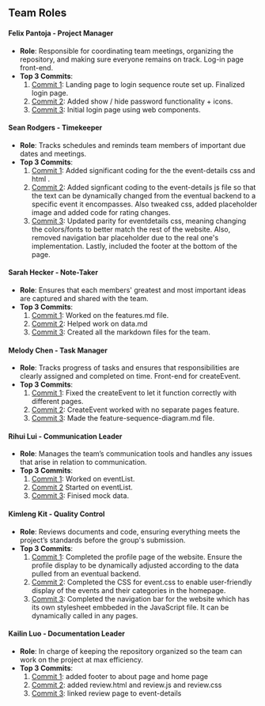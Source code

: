 ## Team Roles

#### Felix Pantoja - Project Manager
- **Role**: Responsible for coordinating team meetings, organizing the repository, and making sure everyone remains on track. Log-in page front-end. 
- **Top 3 Commits**:
  1. [Commit 1](https://github.com/Fpantoja2001/event-tbd/commit/59a00e45f8d53c08b0cda1422bf2b50724925b1b): Landing page to login sequence route set up. Finalized login page. 
  2. [Commit 2](https://github.com/Fpantoja2001/event-tbd/commit/e97aa34accb7982d0d69b5a2846a85e1999b3d72): Added show / hide password functionality + icons.
  3. [Commit 3](https://github.com/Fpantoja2001/event-tbd/commit/8d76ad0eb43789e3ad5de4ac61cd72cd70a7cced): Initial login page using web components.

#### Sean Rodgers - Timekeeper
- **Role**: Tracks schedules and reminds team members of important due dates and meetings.
- **Top 3 Commits**:
  1. [Commit 1](https://github.com/Fpantoja2001/event-tbd/commit/c58f4305b7fbb7e3343ec82f0a1c211add83e920): Added significant coding for the  the event-details css and html .
  2. [Commit 2](https://github.com/Fpantoja2001/event-tbd/commit/d79a9184bf1256b783e6409f50530bfd110a1b74): Added signficant coding to the event-details js file so that the text can be dynamically changed from the eventual backend to a specific event it encompasses. Also tweaked css, added placeholder image and added code for rating changes. 
  3. [Commit 3](https://github.com/Fpantoja2001/event-tbd/commit/c231dcea8acf20ebbaf90432dd012c442b68e132): Updated parity for eventdetails css, meaning changing the colors/fonts to better match the rest of the website. Also, removed navigation bar placeholder due to the real one's implementation. Lastly, included the footer at the bottom of the page.

#### Sarah Hecker - Note-Taker
- **Role**: Ensures that each members' greatest and most important ideas are captured and shared with the team.
- **Top 3 Commits**:
  1. [Commit 1](https://github.com/Fpantoja2001/event-tbd/commit/fc8c5305111c07e9ce3741237ae1a4a937b1d14e): Worked on the features.md file.
  2. [Commit 2](https://github.com/Fpantoja2001/event-tbd/commit/76f339f7b8ce890b9f43911ccb5aca5b6a04d410): Helped work on data.md
  3. [Commit 3](https://github.com/Fpantoja2001/event-tbd/commit/d7a6f227a2f7aff38a534b24847a252510887264): Created all the markdown files for the team.

#### Melody Chen - Task Manager
- **Role**: Tracks progress of tasks and ensures that responsibilities are clearly assigned and completed on time. Front-end for createEvent. 
- **Top 3 Commits**:
  1. [Commit 1](https://github.com/Fpantoja2001/event-tbd/commit/29a0acb786e6cd6332923b64a2a4e0332ba46a06): Fixed the createEvent to let it function correctly with different pages.
  2. [Commit 2](https://github.com/Fpantoja2001/event-tbd/commit/862b7e0498655196278ce4240e7bf9d6aae7fa9a): CreateEvent worked with no separate pages feature.
  3. [Commit 3](https://github.com/Fpantoja2001/event-tbd/commit/e9a34c9287d7d8dcc0839282131d1b57e7a2c0bd): Made the feature-sequence-diagram.md file.

#### Rihui Lui - Communication Leader
- **Role**: Manages the team’s communication tools and handles any issues that arise in relation to communication.
- **Top 3 Commits**:
  1. [Commit 1](https://github.com/Fpantoja2001/event-tbd/compare/db8718f184de2abd4d984525d552ab6b4683fdae...1d9ea4096668c415ae61b7c7db8d6fa7b3235cfd): Worked on eventList.
  2. [Commit 2](https://github.com/Fpantoja2001/event-tbd/compare/6ee55fd8bda3dd01e4c99d43423f2bba9415cb31...790bdcc71bb99767df691543477098a908cbb184) Started on eventList.
  3. [Commit 3](https://github.com/Fpantoja2001/event-tbd/compare/5ed0a19ccfb610f735f3f8dbe6f466b5da657ec3...6ee55fd8bda3dd01e4c99d43423f2bba9415cb31): Finised mock data.

#### Kimleng Kit - Quality Control
- **Role**: Reviews documents and code, ensuring everything meets the project’s standards before the group's submission.
- **Top 3 Commits**:
  1. [Commit 1](https://github.com/Fpantoja2001/event-tbd/commit/d0fbc5dbc02acee51fd067d86133764099cf1425): Completed the profile page of the website. Ensure the profile display to be dynamically adjusted according to the data pulled from an eventual backend.
  2. [Commit 2](https://github.com/Fpantoja2001/event-tbd/commit/47a0263553a4b1a3744e4499e222710de4c9705f): Completed the CSS for event.css to enable user-friendly display of the events and their categories in the homepage.  
  3. [Commit 3](https://github.com/Fpantoja2001/event-tbd/commit/e78f7af84e2fbff496899b9817fd4f6ec0652176): Completed the navigation bar for the website which has its own stylesheet embbeded in the JavaScript file. It can be dynamically called in any pages.

#### Kailin Luo - Documentation Leader
- **Role**: In charge of keeping the repository organized so the team can work on the project at max efficiency.
- **Top 3 Commits**:
  1. [Commit 1](https://github.com/Fpantoja2001/event-tbd/commit/8522f1c840ed2d79b9442101d5c16d3af1fef5cd): added footer to about page and home page
  2. [Commit 2](https://github.com/Fpantoja2001/event-tbd/commit/c6aa9c44cdf7cb1430b8091bc0f049e172c3155f): added review.html and review.js and review.css
  3. [Commit 3](https://github.com/Fpantoja2001/event-tbd/commit/505ac9780ffee6ad8334ae7852da19e4b46fd66c): linked review page to event-details
